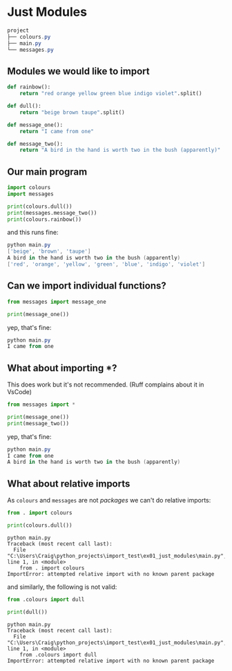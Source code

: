 # Just Modules

``` powershell
project
├── colours.py
├── main.py
└── messages.py
```

## Modules we would like to import
``` py title="colours.py"
def rainbow():
    return "red orange yellow green blue indigo violet".split()

def dull():
    return "beige brown taupe".split()
```

``` py title="messages.py"
def message_one():
    return "I came from one"

def message_two():
    return "A bird in the hand is worth two in the bush (apparently)"
```

## Our main program

``` py title="main.py" hl_lines="1 2"
import colours
import messages

print(colours.dull())
print(messages.message_two())
print(colours.rainbow())

```

and this runs fine:
``` powershell
python main.py
['beige', 'brown', 'taupe']
A bird in the hand is worth two in the bush (apparently)
['red', 'orange', 'yellow', 'green', 'blue', 'indigo', 'violet']
```

## Can we import individual functions?
``` py title="main.py" hl_lines="1"
from messages import message_one

print(message_one())
```

yep, that's fine:
``` powershell
python main.py
I came from one

```

## What about importing *?
This does work but it's not recommended. (Ruff complains about it in VsCode)
``` py title="main.py" hl_lines="1"
from messages import *

print(message_one())
print(message_two())
```

yep, that's fine:
``` powershell
python main.py
I came from one
A bird in the hand is worth two in the bush (apparently)

```

## What about relative imports
As `colours` and `messages` are not *packages* we can't do relative imports:
``` py title="main.py" hl_lines="1"
from . import colours

print(colours.dull())
```

``` powerscript
python main.py
Traceback (most recent call last):
  File "C:\Users\Craig\python_projects\import_test\ex01_just_modules\main.py", line 1, in <module>
    from . import colours
ImportError: attempted relative import with no known parent package
```

and similarly, the following is not valid:
``` py title="main.py" hl_lines="1"
from .colours import dull

print(dull())
```

``` powerscript
python main.py
Traceback (most recent call last):
  File "C:\Users\Craig\python_projects\import_test\ex01_just_modules\main.py", line 1, in <module>
    from .colours import dull
ImportError: attempted relative import with no known parent package
```
